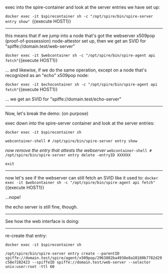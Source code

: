 
exec into the spire-container and look at the server entries we have set up:

`docker exec -it $spirecontainer sh -c "/opt/spire/bin/spire-server entry show" `{{execute HOST1}}

----

this means that if we jump into a node that's got the webserver x509pop (proof-of-possession) node-attestor set up,
then we get an SVID for "spiffe://domain.test/web-server"

`docker exec -it $webcontainer sh -c "/opt/spire/bin/spire-agent api fetch"`{{execute HOST1}}

... and likewise, if we do the same operation, except on a node that's recognized as an "echo" x509pop node:

`docker exec -it $echocontainer sh -c "/opt/spire/bin/spire-agent api fetch"`{{execute HOST1}}

... we get an SVID for "spiffe://domain.test/echo-server"


-----

Now, let's break the demo: (on purpose)

exec down into the spire-server container and look at the server entries:

`docker exec -it $spirecontainer sh`

`webcontainer-shell # /opt/spire/bin/spire-server entry show`


*now remove the entry that attests the webserver*
`webcontainer-shell # /opt/spire/bin/spire-server entry delete -entryID XXXXXX`

`exit`


-----

now let's see if the webserver can still fetch an SVID like it used to:
`docker exec -it $webcontainer sh -c "/opt/spire/bin/spire-agent api fetch"`{{execute HOST1}}

...nope!

the echo server is still fine, though.

----

See how the web interface is doing:

----

re-create that entry:

`docker exec -it $spirecontainer sh`

`/opt/spire/bin/spire-server entry create --parentID spiffe://domain.test/spire/agent/x509pop/2963802ba4938e8a10180b7782d29c58e7282423 --spiffeID spiffe://domain.test/web-server --selector unix:user:root -ttl 60`







